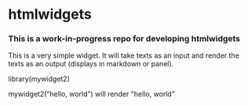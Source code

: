 # htmlwidgets 

### This is a work-in-progress repo for developing htmlwidgets


This is a very simple widget. It will take texts as an input and render the texts as an output (displays in markdown or panel).




library(mywidget2)

mywidget2("hello, world") will render "hello, world"


